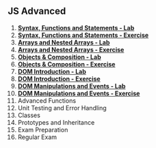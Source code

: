 ## JS Advanced

1. [**Syntax, Functions and Statements - Lab**](https://github.com/polinadrumeva/JS-Developer---All-courses---SoftUni/tree/main/JS%20Advanced/Syntax%2C%20Functions%20and%20Statements%20-%20Lab)
2. [**Syntax, Functions and Statements - Exercise**](https://github.com/polinadrumeva/JS-Developer---All-courses---SoftUni/tree/main/JS%20Advanced/Syntax%2C%20Functions%20and%20Statements%20-%20Exercise)
3. [**Arrays and Nested Arrays - Lab**](https://github.com/polinadrumeva/JS-Developer---All-courses---SoftUni/tree/main/JS%20Advanced/Arrays%20and%20Nested%20Arrays%20-%20Lab)
4. [**Arrays and Nested Arrays - Exercise**](https://github.com/polinadrumeva/JS-Developer---All-courses---SoftUni/tree/main/JS%20Advanced/Arrays%20and%20Nested%20Arrays%20-%20Exercise)
5. [**Objects & Composition - Lab**](https://github.com/polinadrumeva/JS-Developer---All-courses---SoftUni/tree/main/JS%20Advanced/Objects%20%26%20Composition%20-%20Lab)
6. [**Objects & Composition - Exercise**](https://github.com/polinadrumeva/JS-Developer---All-courses---SoftUni/tree/main/JS%20Advanced/Objects%20%26%20Composition%20-%20Exercise)
7. [**DOM Introduction - Lab**](https://github.com/polinadrumeva/JS-Developer---All-courses---SoftUni/tree/main/JS%20Advanced/DOM%20Introduction%20-%20Lab)
8. [**DOM Introduction - Exercise**](https://github.com/polinadrumeva/JS-Developer---All-courses---SoftUni/tree/main/JS%20Advanced/DOM%20Introduction%20-%20Exercise)
9. [**DOM Manipulations and Events - Lab**](https://github.com/polinadrumeva/JS-Developer---All-courses---SoftUni/tree/main/JS%20Advanced/DOM%20Manipulations%20and%20Events%20-%20Lab)
10. [**DOM Manipulations and Events - Exercise**](https://github.com/polinadrumeva/JS-Developer---All-courses---SoftUni/tree/main/JS%20Advanced/DOM%20Manipulations%20and%20Events%20-%20Exercise)
11. Advanced Functions
13. Unit Testing and Error Handling
15. Classes
17. Prototypes and Inheritance
19. Exam Preparation
21. Regular Exam
